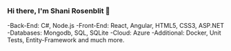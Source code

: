 ### Hi there, I'm Shani Rosenblit 👋
-Back-End: C#, Node.js
-Front-End: React, Angular, HTML5, CSS3, ASP.NET
-Databases: Mongodb, SQL, SQLite
-Cloud: Azure
-Additional: Docker, Unit Tests, Entity-Framework and much more.

<!--
**ShaniRosenblit/ShaniRosenblit** is a ✨ _special_ ✨ repository because its `README.md` (this file) appears on your GitHub profile.

Here are some ideas to get you started:

- 🔭 I’m currently working on ...
- 🌱 I’m currently learning ...
- 👯 I’m looking to collaborate on ...
- 🤔 I’m looking for help with ...
- 💬 Ask me about ...
- 📫 How to reach me: ...
- 😄 Pronouns: ...
- ⚡ Fun fact: ...
-->

